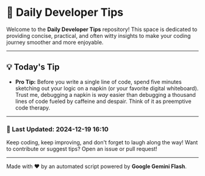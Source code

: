 
# 🌟 Daily Developer Tips

Welcome to the **Daily Developer Tips** repository! This space is dedicated to providing concise, practical, and often witty insights to make your coding journey smoother and more enjoyable.

---

## 💡 Today's Tip

- **Pro Tip:**  Before you write a single line of code, spend five minutes sketching out your logic on a napkin (or your favorite digital whiteboard).  Trust me, debugging a napkin is *way* easier than debugging a thousand lines of code fueled by caffeine and despair.  Think of it as preemptive code therapy.

---

### 📅 Last Updated: 2024-12-19 16:10

Keep coding, keep improving, and don't forget to laugh along the way! Want to contribute or suggest tips? Open an issue or pull request!

---

Made with ❤️ by an automated script powered by **Google Gemini Flash**.
